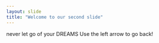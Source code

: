 ```yaml
---
layout: slide
title: "Welcome to our second slide"
---
```

never let go of your DREAMS
Use the left arrow to go back!
